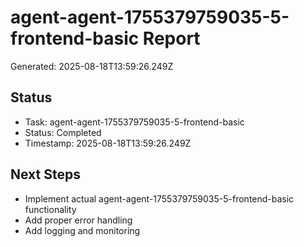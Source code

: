 # agent-agent-1755379759035-5-frontend-basic Report

Generated: 2025-08-18T13:59:26.249Z

## Status
- Task: agent-agent-1755379759035-5-frontend-basic
- Status: Completed
- Timestamp: 2025-08-18T13:59:26.249Z

## Next Steps
- Implement actual agent-agent-1755379759035-5-frontend-basic functionality
- Add proper error handling
- Add logging and monitoring
